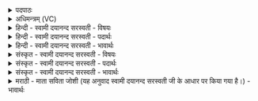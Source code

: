 <details><summary>पदपाठः</summary>

इ॒मा। नु। क॒म्। भुव॑ना। सी॒ष॒धा॒म॒। सी॒स॒धा॒मेति॑ सीसधाम। इन्द्रः॑। च॒। विश्वे॑। च॒। दे॒वाः। आ॒दि॒त्यैः। इन्द्रः॑। सग॑ण॒ इति॒ सऽग॑णः। म॒रुद्भि॒रिति॑ म॒रुत्ऽभिः॑। अ॒स्मभ्य॑म्। भे॒ष॒जा। क॒र॒त्। य॒ज्ञम्। च॒। नः॒। त॒न्व᳖म्। च॒। प्र॒जामिति॑ प्र॒ऽजाम्। च॒। आ॒दि॒त्यैः। इन्द्रः॑। स॒ह। सी॒ष॒धा॒ति॒। सि॒स॒धा॒तीति॑ सिसधाति। ४६।
</details>

<details><summary>अधिमन्त्रम् (VC)</summary>

- विश्वेदेवा देवताः
- गोतम ऋषिः
- भुरिक्शक्वरी
- धैवतः
</details>

<details><summary>हिन्दी - स्वामी दयानन्द सरस्वती - विषयः</summary>

फिर कौन धनवान् होते हैं, इस विषय को अगले मन्त्र में कहा है ॥
</details>

<details><summary>हिन्दी - स्वामी दयानन्द सरस्वती - पदार्थः</summary>

पदार्थान्वयभाषाः -  हे मनुष्यो ! जैसे (इन्द्रः) परमैश्वर्य्यवान् राजा (च) और (विश्वे) सब (देवाः) विद्वान् लोग (च) भी (इमा) इन समस्त (भुवना) लोकों को धारण करते, वैसे हम लोग (कम्) सुख को (नु) शीघ्र (सीषधाम) सिद्ध करें वा जैसे (सगणः) अपने सहचारी आदि गणों के साथ वर्त्तमान (इन्द्रः) सूर्य (आदित्यैः) महीनों के साथ वर्त्तमान समस्त लोकों को प्रकाशित करता, वैसे (मरुद्भिः) मनुष्यों के साथ वैद्यजन (अस्मभ्यम्) हम लोगों के लिये (भेषजा) ओषधियाँ (करत्) करे, जैसे (आदित्यैः) उत्तम विद्वानों के (सह) साथ (इन्द्रः) परमैश्वर्यवान् सभापति (नः) हम लोगों के (यज्ञम्) विद्वानों के सत्कार आदि उत्तम काम (च) और (तन्वम्) शरीर (च) और (प्रजाम्) सन्तान आदि को (च) भी (सीषधाति) सिद्ध करे, वैसे हम लोग सिद्ध करें ॥४६ ॥
</details>

<details><summary>हिन्दी - स्वामी दयानन्द सरस्वती - भावार्थः</summary>

भावार्थभाषाः -  इस मन्त्र में वाचकलुप्तोपमालङ्कार है। जो मनुष्य सूर्य के तुल्य नियम से वर्त्ताव रखके शरीर को नीरोग और आत्मा को विद्वान् बना तथा पूर्ण ब्रह्मचर्य कर स्वयंवरविधि से हृदय को प्यारी स्त्री को स्वीकार कर, उस में सन्तानों को उत्पन्न कर और अच्छी शिक्षा देके विद्वान् करते हैं, वे धनपति होते हैं ॥४६ ॥
</details>

<details><summary>संस्कृत - स्वामी दयानन्द सरस्वती - विषयः</summary>

पुनः के श्रीमन्तो भवन्तीत्याह ॥
</details>

<details><summary>संस्कृत - स्वामी दयानन्द सरस्वती - पदार्थः</summary>

पदार्थान्वयभाषाः -  हे मनुष्या यथेन्द्रश्च विश्वे देवाश्चेमा विश्वा भुवना धरन्ति, तथा वयं कं नु सीषधाम। यथा सगण इन्द्र आदित्यैः सह सर्वांल्लोकान् प्रकाशयति, तथा मरुद्भिः सह वैद्योऽस्मभ्यं भेषजा करत्। यथाऽऽदित्यैः सहेन्द्रो नो यज्ञं च तन्वं च प्रजां च सीषधाति, तथा वयं साध्नुयाम ॥४६ ॥
</details>

<details><summary>संस्कृत - स्वामी दयानन्द सरस्वती - भावार्थः</summary>

भावार्थभाषाः -  अत्र वाचकलुप्तोपमालङ्कारः। ये मनुष्याः सूर्यवन्नियमेन वर्तित्वा शरीरमरोगमात्मानं विद्वांसं संसाध्य पूर्णं ब्रह्मचर्यं कृत्वा स्वयं वृतां हृद्यां स्त्रियं स्वीकृत्य तत्र प्रजा उत्पाद्य सुशिक्ष्य विदुषी कुर्वन्ति, ते श्रियः पतयो जायन्ते ॥४६ ॥
</details>

<details><summary>मराठी - माता सविता जोशी (यह अनुवाद स्वामी दयानन्द सरस्वती जी के आधार पर किया गया है।) - भावार्थः</summary>

भावार्थभाषाः -  या मंत्रात वाचकलुप्तोपमालंकार आहे. जी माणसे सूर्याप्रमाणे नियम पाळतात व शरीर निरोगी ठेवून आत्मज्ञान प्राप्त करतात, तसेच पूर्ण ब्रह्मचर्याचे पालन करतात व स्वयंवर विधीने अंतःकरणाला प्रिय वाटेल अशा स्रीचा स्वीकार करून संतान उत्पन्न करतात व त्यांना चांगले शिक्षण देऊन विद्वान करतात ते धनवान बनतात.
</details>
